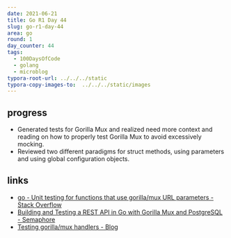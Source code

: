 ```yaml
---
date: 2021-06-21
title: Go R1 Day 44
slug: go-r1-day-44
area: go
round: 1
day_counter: 44
tags:
  - 100DaysOfCode
  - golang
  - microblog
typora-root-url: ../../../static
typora-copy-images-to:  ../../../static/images
---
```


## progress

- Generated tests for Gorilla Mux and realized need more context and reading on how to properly test Gorilla Mux to avoid excessively mocking.
- Reviewed two different paradigms for struct methods, using parameters and using global configuration objects.

## links

- [go - Unit testing for functions that use gorilla/mux URL parameters - Stack Overflow](https://stackoverflow.com/questions/34435185/unit-testing-for-functions-that-use-gorilla-mux-url-parameters)
- [Building and Testing a REST API in Go with Gorilla Mux and PostgreSQL - Semaphore](https://semaphoreci.com/community/tutorials/building-and-testing-a-rest-api-in-go-with-gorilla-mux-and-postgresql)
- [Testing gorilla/mux handlers - Blog](https://polothy.github.io/post/2019-04-13-testing-gorrilla-mux-handlers/)

